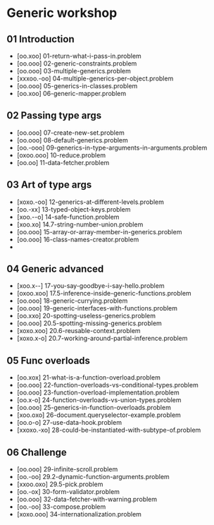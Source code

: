 # Generic workshop

## 01 Introduction
- [oo.xoo] 01-return-what-i-pass-in.problem
- [oo.ooo] 02-generic-constraints.problem
- [oo.ooo] 03-multiple-generics.problem
- [xxxoo.-oo] 04-multiple-generics-per-object.problem
- [oo.ooo] 05-generics-in-classes.problem
- [oo.xoo] 06-generic-mapper.problem

## 02 Passing type args
- [oo.ooo] 07-create-new-set.problem
- [oo.ooo] 08-default-generics.problem
- [oo.-ooo] 09-generics-in-type-arguments-in-arguments.problem
- [oxoo.ooo] 10-reduce.problem
- [oo.oo] 11-data-fetcher.problem

## 03 Art of type args
- [xoxo.-oo] 12-generics-at-different-levels.problem
- [oo.-xx] 13-typed-object-keys.problem
- [xoo.--o] 14-safe-function.problem
- [xoo.xo] 14.7-string-number-union.problem
- [oo.ooo] 15-array-or-array-member-in-generics.problem
- [oo.ooo] 16-class-names-creator.problem
- 
## 04 Generic advanced
- [xoo.x--] 17-you-say-goodbye-i-say-hello.problem
- [oxoo.xoo] 17.5-inference-inside-generic-functions.problem
- [oo.ooo] 18-generic-currying.problem
- [oo.ooo] 19-generic-interfaces-with-functions.problem
- [oo.xxo] 20-spotting-useless-generics.problem
- [oo.ooo] 20.5-spotting-missing-generics.problem
- [xoxo.xoo] 20.6-reusable-context.problem
- [xoxo.x-o] 20.7-working-around-partial-inference.problem

## 05 Func overloads
- [oo.xox] 21-what-is-a-function-overload.problem
- [oo.ooo] 22-function-overloads-vs-conditional-types.problem
- [oo.ooo] 23-function-overload-implementation.problem
- [oo.x-o] 24-function-overloads-vs-union-types.problem
- [oo.ooo] 25-generics-in-function-overloads.problem
- [xoo.oxo] 26-document.queryselector-example.problem
- [oo.o-o] 27-use-data-hook.problem
- [xxoxo.-xo] 28-could-be-instantiated-with-subtype-of.problem


## 06 Challenge
- [oo.ooo] 29-infinite-scroll.problem
- [oo.-oo] 29.2-dynamic-function-arguments.problem
- [xxoo.oxo] 29.5-pick.problem
- [oo.-ox] 30-form-validator.problem
- [oo.ooo] 32-data-fetcher-with-warning.problem
- [oo.-oo] 33-compose.problem
- [xoxo.ooo] 34-internationalization.problem